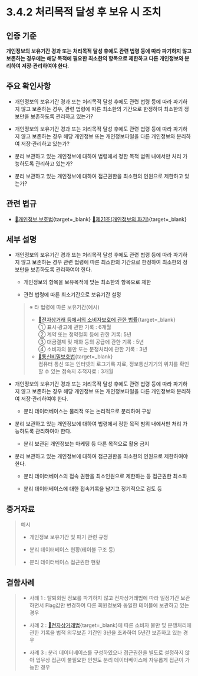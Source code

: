 # 3.4.2 처리목적 달성 후 보유 시 조치

## 인증 기준

**개인정보의 보유기간 경과 또는 처리목적 달성 후에도 관련 법령 등에 따라 파기하지 않고 보존하는 경우에는 해당 목적에 필요한 최소한의 항목으로 제한하고 다른 개인정보와 분리하여 저장·관리하여야 한다.**

## 주요 확인사항

- 개인정보의 보유기간 경과 또는 처리목적 달성 후에도 관련 법령 등에 따라 파기하지 않고 보존하는 경우, 관련 법령에 따른 최소한의 기간으로 한정하여 최소한의 정보만을 보존하도록 관리하고 있는가?

- 개인정보의 보유기간 경과 또는 처리목적 달성 후에도 관련 법령 등에 따라 파기하지 않고 보존하는 경우 해당 개인정보 또는 개인정보파일을 다른 개인정보와 분리하여 저장·관리하고 있는가?

- 분리 보관하고 있는 개인정보에 대하여 법령에서 정한 목적 범위 내에서만 처리 가능하도록 관리하고 있는가?

- 분리 보관하고 있는 개인정보에 대하여 접근권한을 최소한의 인원으로 제한하고 있는가?

## 관련 법규

- [🔗개인정보 보호법][개인정보 보호법 제21조]{target=_blank} [🔗제21조(개인정보의 파기)][개인정보 보호법 제21조 부분]{target=_blank}

## 세부 설명

- 개인정보의 보유기간 경과 또는 처리목적 달성 후에도 관련 법령 등에 따라 파기하지 않고 보존하는 경우 관련 법령에 따른 최소한의 기간으로 한정하여 최소한의 정보만을 보존하도록 관리하여야 한다.

    - 개인정보의 항목을 보유목적에 맞는 최소한의 항목으로 제한

    - 관련 법령에 따른 최소기간으로 보유기간 설정
    >
    > ※ 타 법령에 따른 보유기간(예시)
    >
    > - [🔗전자상거래 등에서의 소비자보호에 관한 법률][전자상거래법 제6조]{target=_blank}  
    > ① 표시·광고에 관한 기록 : 6개월  
    > ② 계약 또는 청약철회 등에 관한 기록: 5년  
    > ③ 대금결제 및 재화 등의 공급에 관한 기록 : 5년  
    > ④ 소비자의 불만 또는 분쟁처리에 관한 기록 : 3년  
    > - [🔗통신비밀보호법][통신비밀보호법 제15조의2]{target=_blank}  
    > 컴퓨터 통신 또는 인터넷의 로그기록 자료, 정보통신기기의 위치를 확인할 수 있는 접속지 추적자료 : 3개월

- 개인정보의 보유기간 경과 또는 처리목적 달성 후에도 관련 법령 등에 따라 파기하지 않고 보존하는 경우 해당 개인정보 또는 개인정보파일을 다른 개인정보와 분리하여 저장·관리하여야 한다.

    - 분리 데이터베이스는 물리적 또는 논리적으로 분리하여 구성

- 분리 보관하고 있는 개인정보에 대하여 법령에서 정한 목적 범위 내에서만 처리 가능하도록 관리하여야 한다.

    - 분리 보관된 개인정보는 마케팅 등 다른 목적으로 활용 금지

- 분리 보관하고 있는 개인정보에 대하여 접근권한을 최소한의 인원으로 제한하여야 한다.

    - 분리 데이터베이스의 접속 권한을 최소인원으로 제한하는 등 접근권한 최소화

    - 분리 데이터베이스에 대한 접속기록을 남기고 정기적으로 검토 등

## 증거자료

> 예시
>
> - 개인정보 보유기간 및 파기 관련 규정
>
> - 분리 데이터베이스 현황(테이블 구조 등)
>
> - 분리 데이터베이스 접근권한 현황

## 결함사례

> - 사례 1 : 탈퇴회원 정보를 파기하지 않고 전자상거래법에 따라 일정기간 보관하면서 Flag값만 변경하여 다른 회원정보와 동일한 테이블에 보관하고 있는 경우
>
> - 사례 2 : [🔗전자상거래법][전자상거래법 제6조]{target=_blank}에 따른 소비자 불만 및 분쟁처리에 관한 기록을 법적 의무보존 기간인 3년을 초과하여 5년간 보존하고 있는 경우
>
> - 사례 3 : 분리 데이터베이스를 구성하였으나 접근권한을 별도로 설정하지 않아 업무상 접근이 불필요한 인원도 분리 데이터베이스에 자유롭게 접근이 가능한 경우

[개인정보 보호법 제21조]: https://www.law.go.kr/법령/개인정보보호법/(20200805,16930,20200204)/제21조 "개인정보 보호법 제21조"
[개인정보 보호법 제21조 부분]: https://www.law.go.kr/법령/개인정보보호법/제29조 "개인정보 보호법 제21조 부분"

[전자상거래법 제6조]: https://www.law.go.kr/법령/전자상거래등에서의소비자보호에관한법률/(20211230,17799,20201229)/제6조 "전자상거래법 제6조"
[통신비밀보호법 제15조의2]: https://www.law.go.kr/법령/통신비밀보호법/(20221227,19103,20221227)/제15조의2 "통신비밀보호법 제15조의2"
